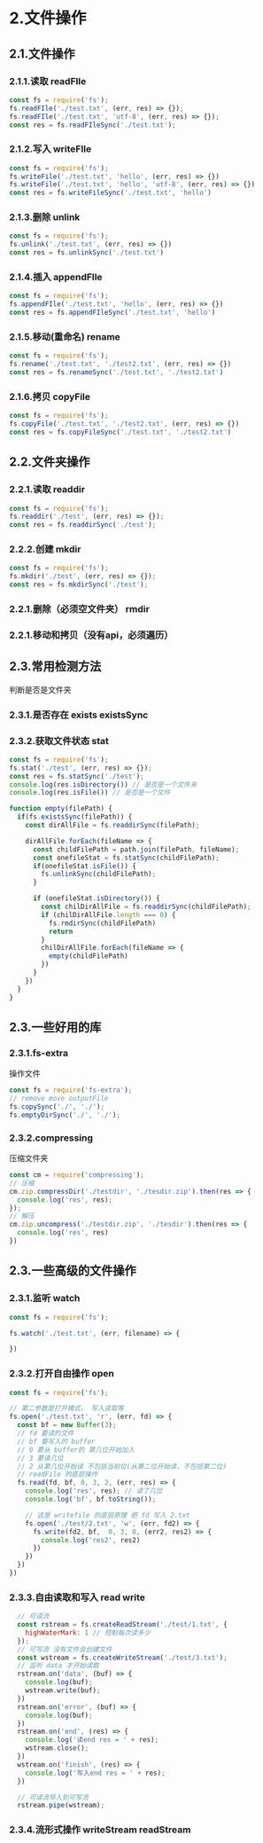 # 2.文件操作

## 2.1.文件操作

### 2.1.1.读取 readFIle

```js
const fs = require('fs');
fs.readFIle('./test.txt', (err, res) => {});
fs.readFIle('./test.txt', 'utf-8', (err, res) => {});
const res = fs.readFIleSync('./test.txt');
```

### 2.1.2.写入 writeFIle

```js
const fs = require('fs');
fs.writeFile('./test.txt', 'hello', (err, res) => {})
fs.writeFile('./test.txt', 'hello', 'utf-8', (err, res) => {})
const res = fs.writeFileSync('./test.txt', 'hello')
```

### 2.1.3.删除 unlink

```js
const fs = require('fs');
fs.unlink('./test.txt', (err, res) => {})
const res = fs.unlinkSync('./test.txt')
```

### 2.1.4.插入 appendFIle

```js
const fs = require('fs');
fs.appendFIle('./test.txt', 'hello', (err, res) => {})
const res = fs.appendFIleSync('./test.txt', 'hello')
```

### 2.1.5.移动(重命名) rename

```js
const fs = require('fs');
fs.rename('./test.txt', './test2.txt', (err, res) => {})
const res = fs.renameSync('./test.txt', './test2.txt')
```

### 2.1.6.拷贝 copyFile

```js
const fs = require('fs');
fs.copyFile('./test.txt', './test2.txt', (err, res) => {})
const res = fs.copyFileSync('./test.txt', './test2.txt')
```

## 2.2.文件夹操作

### 2.2.1.读取 readdir

```js
const fs = require('fs');
fs.readdir('./test', (err, res) => {});
const res = fs.readdirSync('./test');
```

### 2.2.2.创建 mkdir

```js
const fs = require('fs');
fs.mkdir('./test', (err, res) => {});
const res = fs.mkdirSync('./test');
```

### 2.2.1.删除（必须空文件夹） rmdir

### 2.2.1.移动和拷贝（没有api，必须遍历）

## 2.3.常用检测方法

判断是否是文件夹

### 2.3.1.是否存在 exists existsSync

### 2.3.2.获取文件状态 stat

```js
const fs = require('fs');
fs.stat('./test', (err, res) => {});
const res = fs.statSync('./test');
console.log(res.isDirectory()) // 是否是一个文件夹
console.log(res.isFile()) // 是否是一个文件
```

```js
function empty(filePath) {
  if(fs.existsSync(filePath)) {
    const dirAllFile = fs.readdirSync(filePath);

    dirAllFile.forEach(fileName => {
      const childFilePath = path.join(filePath, fileName);
      const onefileStat = fs.statSync(childFilePath);
      if(onefileStat.isFile()) {
        fs.unlinkSync(childFilePath);
      }

      if (onefileStat.isDirectory()) {
        const chilDirAllFile = fs.readdirSync(childFilePath);
        if (chilDirAllFile.length === 0) {
          fs.rmdirSync(childFilePath)
          return
        }
        chilDirAllFile.forEach(fileName => {
          empty(childFilePath)
        })
      } 
    })
  }
}
```

## 2.3.一些好用的库

### 2.3.1.fs-extra

操作文件

```js
const fs = require('fs-extra');
// remove move outputFile
fs.copySync('./', './');
fs.emptyDirSync('./', './');
```

### 2.3.2.compressing

压缩文件夹

```js
const cm = require('compressing');
// 压缩
cm.zip.compressDir('./testdir', './tesdir.zip').then(res => {
  console.log('res', res);
});
// 解压
cm.zip.uncompress('./testdir.zip', './tesdir').then(res => {
  console.log('res', res)
})
```

## 2.3.一些高级的文件操作

### 2.3.1.监听 watch

```js
const fs = require('fs');

fs.watch('./test.txt', (err, filename) => {

})
```

### 2.3.2.打开自由操作 open

```js
const fs = require('fs');

// 第二参数是打开模式， 写入读取等
fs.open('./test.txt', 'r', (err, fd) => {
  const bf = new Buffer(3);
  // fd 要读的文件
  // bf 要写入的 buffer
  // 0 要从 buffer的 第几位开始加入
  // 3 要读几位
  // 2 从第几位开始读 不包括当前位(从第二位开始读，不包括第二位)
  // readFile 的底层操作
  fs.read(fd, bf, 0, 3, 2, (err, res) => {
    console.log('res', res); // 读了几位
    console.log('bf', bf.toString());

    // 这是 writefile 的底层原理 把 fd 写入 2.txt
    fs.open('./test/2.txt', 'w', (err, fd2) => {
      fs.write(fd2, bf,  0, 3, 0, (err2, res2) => {
        console.log('res2', res2)
      })
    })
  })
})
```

### 2.3.3.自由读取和写入 read write

```js
  // 可读流
  const rstream = fs.createReadStream('./test/1.txt', {
    highWaterMark: 1 // 控制每次读多少
  });
  // 可写流 没有文件会创建文件
  const wstream = fs.createWriteStream('./test/3.txt');
  // 监听 data 才开始读取
  rstream.on('data', (buf) => {
    console.log(buf);
    wstream.write(buf);
  })
  rstream.on('error', (buf) => {
    console.log(buf);
  })
  rstream.on('end', (res) => {
    console.log('读end res = ' + res);
    wstream.close();
  })
  wstream.on('finish', (res) => {
    console.log('写入end res = ' + res);
  })

  // 可读流导入到可写流
  rstream.pipe(wstream);
```

### 2.3.4.流形式操作 writeStream readStream
